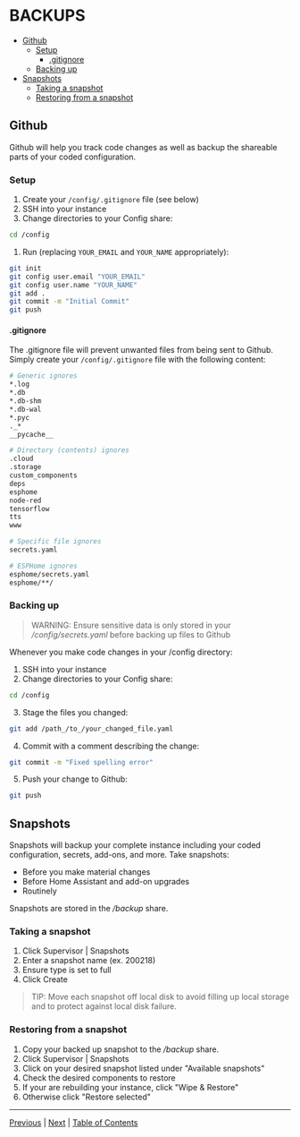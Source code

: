 # BACKUPS


- [Github](#github)
  - [Setup](#setup)
    - [.gitignore](#gitignore)
  - [Backing up](#backing-up)
- [Snapshots](#snapshots)
  - [Taking a snapshot](#taking-a-snapshot)
  - [Restoring from a snapshot](#restoring-from-a-snapshot)

## Github
Github will help you track code changes as well as backup the shareable parts of your coded configuration.

### Setup

1. Create your `/config/.gitignore` file (see below)
2. SSH into your instance
3. Change directories to your Config share:
```bash
cd /config
```
1. Run (replacing `YOUR_EMAIL` and `YOUR_NAME` appropriately):
```bash
git init
git config user.email "YOUR_EMAIL"
git config user.name "YOUR_NAME"
git add .
git commit -m "Initial Commit"
git push
```

#### .gitignore
The .gitignore file will prevent unwanted files from being sent to Github.  Simply create your `/config/.gitignore` file with the following content:

```bash
# Generic ignores
*.log
*.db
*.db-shm
*.db-wal
*.pyc
._*
__pycache__

# Directory (contents) ignores
.cloud
.storage
custom_components
deps
esphome
node-red
tensorflow
tts
www

# Specific file ignores
secrets.yaml

# ESPHome ignores
esphome/secrets.yaml
esphome/**/
```

### Backing up
> WARNING: Ensure sensitive data is only stored in your */config/secrets.yaml* before backing up files to Github

Whenever you make code changes in your /config directory:

1. SSH into your instance
2. Change directories to your Config share:
```bash
cd /config
``` 
3. Stage the files you changed:  
```bash
git add /path_/to_/your_changed_file.yaml
```
4. Commit with a comment describing the change:  
```bash
git commit -m "Fixed spelling error"
```
5. Push your change to Github:  
```bash
git push
```

## Snapshots
Snapshots will backup your complete instance including your coded configuration, secrets, add-ons, and more.  Take snapshots:  
- Before you make material changes
- Before Home Assistant and add-on upgrades
- Routinely

Snapshots are stored in the */backup* share.

### Taking a snapshot

1. Click Supervisor | Snapshots
2. Enter a snapshot name (ex. 200218)
3. Ensure type is set to full
4. Click Create

> TIP: Move each snapshot off local disk to avoid filling up local storage and to protect against local disk failure.

### Restoring from a snapshot

1. Copy your backed up snapshot to the */backup* share.
2. Click Supervisor | Snapshots
3. Click on your desired snapshot listed under "Available snapshots"
4. Check the desired components to restore
5. If your are rebuilding your instance, click "Wipe & Restore"
6. Otherwise click "Restore selected"
   
***

[Previous](security.md) | [Next](remote-access.md) |
[Table of Contents](../README.md#table-of-contents)